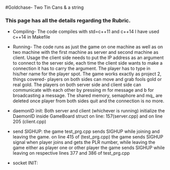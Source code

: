 #Goldchase- Two Tin Cans & a string
### This page has all the details regarding the Rubric.
* Compiling- The code compiles with std=c++11 and c++14 I have used c++14 in Makefile

* Running- The code runs as just the game on one machine as well as on two machine with the first machine as server and second machine as client. Usage the client side needs to put the IP address as an argument to connect to the server side, each time the client side wants to make a connection it has to carry the argument. The player has to type in his/her name for the player spot. The game works exactly as project 2, things covered- players on both sides can move and grab fools gold or real gold. The players on both server side and client side can communicate with each other by pressing m for message and b for broadcasting a message. The shared memory, semaphore and mq_ are deleted once player from both sides quit and the connection is no more.

* daemonID init: Both server and client (whichever is running) initialize the DaemonID inside GameBoard struct on line: 157(server.cpp) and on line 205 (client.cpp)

* send SIGHUP: the game test_prg.cpp sends SIGHUP while joining and leaving the game. on line 415 of (test_prg.cpp) the game sends SIGHUP signal when player joins and gets the PLR number, while leaving the game either as player one or other player the game sends SIGHUP while leaving on respective lines 377 and 386 of test_prg.cpp

* socket INIT:
